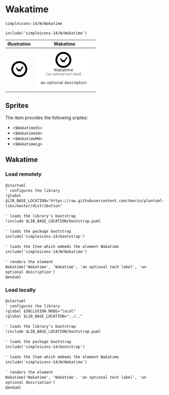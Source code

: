 # Wakatime


```text
simpleicons-14/W/Wakatime
```

```text
include('simpleicons-14/W/Wakatime')
```



| Illustration | Wakatime |
| :---: | :---: |
| ![illustration for Illustration](../../simpleicons-14/W/Wakatime.png) | ![illustration for Wakatime](../../simpleicons-14/W/Wakatime.Local.png) |



## Sprites
The item provides the following sriptes:

- `<$WakatimeXs>`
- `<$WakatimeSm>`
- `<$WakatimeMd>`
- `<$WakatimeLg>`





## Wakatime

### Load remotely
```plantuml
@startuml
' configures the library
!global $LIB_BASE_LOCATION="https://raw.githubusercontent.com/tmorin/plantuml-libs/master/distribution"

' loads the library's bootstrap
!include $LIB_BASE_LOCATION/bootstrap.puml

' loads the package bootstrap
include('simpleicons-14/bootstrap')

' loads the Item which embeds the element Wakatime
include('simpleicons-14/W/Wakatime')

' renders the element
Wakatime('Wakatime', 'Wakatime', 'an optional tech label', 'an optional description')
@enduml
```

### Load locally
```plantuml
@startuml
' configures the library
!global $INCLUSION_MODE="local"
!global $LIB_BASE_LOCATION="../.."

' loads the library's bootstrap
!include $LIB_BASE_LOCATION/bootstrap.puml

' loads the package bootstrap
include('simpleicons-14/bootstrap')

' loads the Item which embeds the element Wakatime
include('simpleicons-14/W/Wakatime')

' renders the element
Wakatime('Wakatime', 'Wakatime', 'an optional tech label', 'an optional description')
@enduml
```

